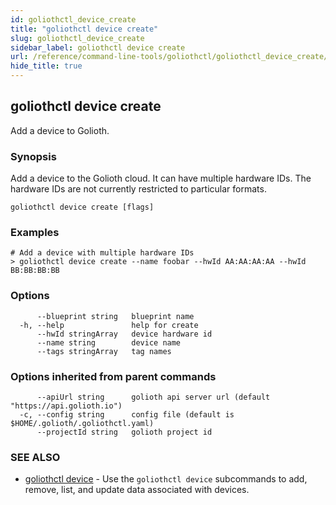 ```yaml
---
id: goliothctl_device_create
title: "goliothctl device create"
slug: goliothctl_device_create
sidebar_label: goliothctl device create
url: /reference/command-line-tools/goliothctl/goliothctl_device_create/
hide_title: true
---
```

## goliothctl device create

Add a device to Golioth.

### Synopsis

Add a device to the Golioth cloud. It can have multiple hardware IDs.
The hardware IDs are not currently restricted to particular formats.

```
goliothctl device create [flags]
```

### Examples

```
# Add a device with multiple hardware IDs
> goliothctl device create --name foobar --hwId AA:AA:AA:AA --hwId BB:BB:BB:BB
```

### Options

```
      --blueprint string   blueprint name
  -h, --help               help for create
      --hwId stringArray   device hardware id
      --name string        device name
      --tags stringArray   tag names
```

### Options inherited from parent commands

```
      --apiUrl string      golioth api server url (default "https://api.golioth.io")
  -c, --config string      config file (default is $HOME/.golioth/.goliothctl.yaml)
      --projectId string   golioth project id
```

### SEE ALSO

* [goliothctl device](/reference/command-line-tools/goliothctl/goliothctl_device)	 - Use the `goliothctl device` subcommands to add, remove, list, and update data associated with devices.

